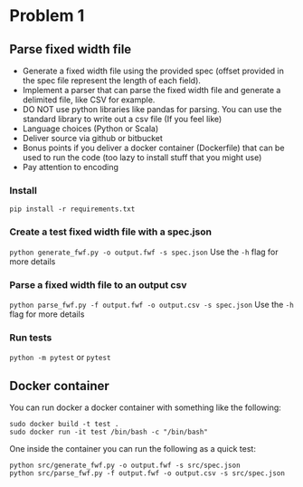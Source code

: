 # Problem 1

## Parse fixed width file

- Generate a fixed width file using the provided spec (offset provided in the spec file represent the length of each field).
- Implement a parser that can parse the fixed width file and generate a delimited file, like CSV for example.
- DO NOT use python libraries like pandas for parsing. You can use the standard library to write out a csv file (If you feel like)
- Language choices (Python or Scala)
- Deliver source via github or bitbucket
- Bonus points if you deliver a docker container (Dockerfile) that can be used to run the code (too lazy to install stuff that you might use)
- Pay attention to encoding

### Install
```pip install -r requirements.txt```

### Create a test fixed width file with a spec.json
```python generate_fwf.py -o output.fwf -s spec.json```
Use the `-h` flag for more details

### Parse a fixed width file to an output csv
```python parse_fwf.py -f output.fwf -o output.csv -s spec.json```
Use the `-h` flag for more details

### Run tests
```python -m pytest```
or
```pytest```

## Docker container
You can run docker a docker container with something like the following:
```
sudo docker build -t test .
sudo docker run -it test /bin/bash -c "/bin/bash"
```
One inside the container you can run the following as a quick test:
```
python src/generate_fwf.py -o output.fwf -s src/spec.json
python src/parse_fwf.py -f output.fwf -o output.csv -s src/spec.json
```

